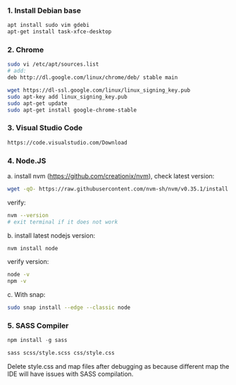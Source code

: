 ### 1. Install Debian base
```bash
apt install sudo vim gdebi
apt-get install task-xfce-desktop
```

### 2. Chrome
```bash
sudo vi /etc/apt/sources.list
# add:
deb http://dl.google.com/linux/chrome/deb/ stable main
```
```bash
wget https://dl-ssl.google.com/linux/linux_signing_key.pub
sudo apt-key add linux_signing_key.pub
sudo apt-get update
sudo apt-get install google-chrome-stable
```
### 3. Visual Studio Code
```html
https://code.visualstudio.com/Download
```
### 4. Node.JS
a. install nvm (https://github.com/creationix/nvm), check latest version:
```bash
wget -qO- https://raw.githubusercontent.com/nvm-sh/nvm/v0.35.1/install.sh | bash
```
verify:
```bash
nvm --version
# exit terminal if it does not work
```
b. install latest nodejs version:
```bash
nvm install node
```
verify version: 
```bash
node -v
npm -v
```
c. With snap:
```bash
sudo snap install --edge --classic node
```
### 5. SASS Compiler
```js
npm install -g sass
```

```bash
sass scss/style.scss css/style.css
```
Delete style.css and map files after debugging as because different map the IDE will have issues with SASS compilation.
